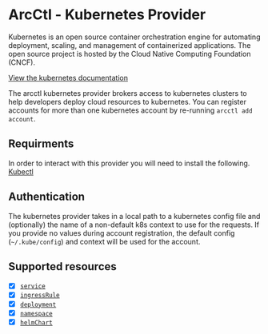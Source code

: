 # ArcCtl - Kubernetes Provider

Kubernetes is an open source container orchestration engine for automating deployment, scaling, and management of containerized applications. The open source project is hosted by the Cloud Native Computing Foundation (CNCF).

[View the kubernetes documentation](https://kubernetes.io/)

The arcctl kubernetes provider brokers access to kubernetes clusters to help
developers deploy cloud resources to kubernetes. You can register accounts for
more than one kubernetes account by re-running `arcctl add account`.

## Requirments

In order to interact with this provider you will need to install the following.
[Kubectl](https://kubernetes.io/docs/tasks/tools/)

## Authentication

The kubernetes provider takes in a local path to a kubernetes config file and (optionally)
the name of a non-default k8s context to use for the requests. If you provide no values
during account registration, the default config (`~/.kube/config`) and context will be
used for the account.

## Supported resources

- [x] [`service`](../../%40resources/service/)
- [x] [`ingressRule`](../../%40resources/ingressRule/)
- [x] [`deployment`](../../%40resources/deployment/)
- [x] [`namespace`](../../%40resources/namespace/)
- [x] [`helmChart`](../../%40resources/helmChart/)
